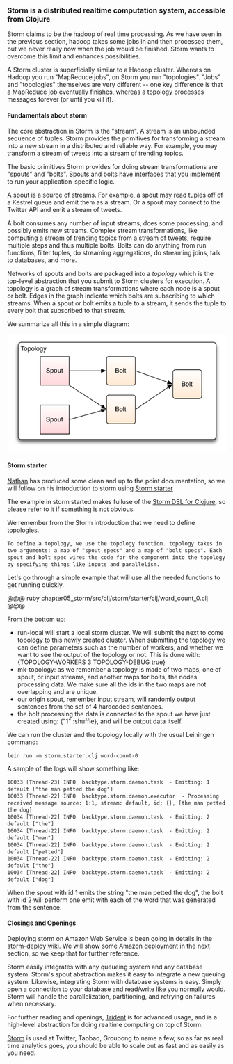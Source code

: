 ### Storm is a distributed realtime computation system, accessible from Clojure

Storm claims to be the hadoop of real time processing. As we have seen in the previous section, hadoop takes some jobs in and then processed them, but we never really now when the job would be finished. 
Storm wants to overcome this limit and enhances possibilities. 

A Storm cluster is superficially similar to a Hadoop cluster. Whereas on Hadoop you run "MapReduce jobs", on Storm you run "topologies". "Jobs" and "topologies" themselves are very different -- one key difference is that a MapReduce job eventually finishes, whereas a topology processes messages forever (or until you kill it).

#### Fundamentals about storm

The core abstraction in Storm is the "stream". A stream is an unbounded sequence of tuples. Storm provides the primitives for transforming a stream into a new stream in a distributed and reliable way. For example, you may transform a stream of tweets into a stream of trending topics.

The basic primitives Storm provides for doing stream transformations are "spouts" and "bolts". Spouts and bolts have interfaces that you implement to run your application-specific logic.

A spout is a source of streams. For example, a spout may read tuples off of a Kestrel queue and emit them as a stream. Or a spout may connect to the Twitter API and emit a stream of tweets.

A bolt consumes any number of input streams, does some processing, and possibly emits new streams. Complex stream transformations, like computing a stream of trending topics from a stream of tweets, require multiple steps and thus multiple bolts. Bolts can do anything from run functions, filter tuples, do streaming aggregations, do streaming joins, talk to databases, and more.

Networks of spouts and bolts are packaged into a *topology* which is the top-level abstraction that you submit to Storm clusters for execution. A topology is a graph of stream transformations where each node is a spout or bolt. Edges in the graph indicate which bolts are subscribing to which streams. When a spout or bolt emits a tuple to a stream, it sends the tuple to every bolt that subscribed to that stream.

We summarize all this in a simple diagram:

![toplogy](../images/chap05/topology.png)

#### Storm starter

[Nathan](https://github.com/nathanmarz) has produced some clean and up to the point documentation, so we will follow on his  introduction to storm using [Storm starter](https://github.com/nathanmarz/storm-starter)

The example in storm started makes fulluse of the [Storm DSL for Clojure](https://github.com/nathanmarz/storm/wiki/Clojure-DSL), so please refer to it if something is not obvious.

We remember from the Storm introduction that we need to define topologies.

    To define a topology, we use the topology function. topology takes in two arguments: a map of "spout specs" and a map of "bolt specs". Each spout and bolt spec wires the code for the component into the topology by specifying things like inputs and parallelism.

Let's go through a simple example that will use all the needed functions to get running quickly.

@@@ ruby chapter05_storm/src/clj/storm/starter/clj/word_count_0.clj @@@

From the bottom up:

* run-local will start a local storm cluster. We will submit the next to come topology to this newly created cluster. When submitting the topology we can define parameters such as the number of workers, and whether we want to see the output of the topology or not. This is done with: {TOPOLOGY-WORKERS 3 TOPOLOGY-DEBUG true}
* mk-topology: as we remember a topology is made of two maps, one of spout, or input streams, and another maps for bolts, the nodes processing data. We make sure all the ids in the two maps are not overlapping and are unique.
* our origin spout, remember input stream, will randomly output sentences from the set of 4 hardcoded sentences.
* the bolt processing the data is connected to the spout we have just created using: {"1" :shuffle}, and will be output data itself.

We can run the cluster and the topology locally with the usual Leiningen command:

    lein run -m storm.starter.clj.word-count-0

A sample of the logs will show something like:

    10033 [Thread-23] INFO  backtype.storm.daemon.task  - Emitting: 1 default ["the man petted the dog"]
    10033 [Thread-22] INFO  backtype.storm.daemon.executor  - Processing received message source: 1:1, stream: default, id: {}, [the man petted the dog]
    10034 [Thread-22] INFO  backtype.storm.daemon.task  - Emitting: 2 default ["the"]
    10034 [Thread-22] INFO  backtype.storm.daemon.task  - Emitting: 2 default ["man"]
    10034 [Thread-22] INFO  backtype.storm.daemon.task  - Emitting: 2 default ["petted"]
    10034 [Thread-22] INFO  backtype.storm.daemon.task  - Emitting: 2 default ["the"]
    10034 [Thread-22] INFO  backtype.storm.daemon.task  - Emitting: 2 default ["dog"]

When the spout with id 1 emits the string "the man petted the dog", the bolt with id 2 will perform one emit with each of the word that was generated from the sentence. 

#### Closings and Openings

Deploying storm on Amazon Web Service is been going in details in the [storm-deploy wiki](https://github.com/nathanmarz/storm-deploy/wiki). We will show some Amazon deployment in the next section, so we keep that for further reference.

Storm easily integrates with any queueing system and any database system. Storm's spout abstraction makes it easy to integrate a new queuing system. 
Likewise, integrating Storm with database systems is easy. Simply open a connection to your database and read/write like you normally would. Storm will handle the parallelization, partitioning, and retrying on failures when necessary.

For further reading and openings, [Trident](https://github.com/nathanmarz/storm/wiki/Trident-tutorial) is for advanced usage, and is a high-level abstraction for doing realtime computing on top of Storm. 

[Storm](http://storm-project.net/) is used at Twitter, Taobao, Groupong to name a few, so as far as real time analytics goes, you should be able to scale out as fast and as easily as you need.

